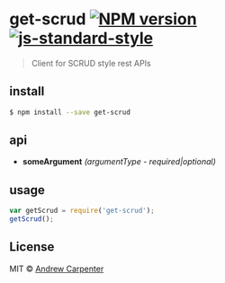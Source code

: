 # get-scrud [![NPM version](https://badge.fury.io/js/get-scrud.svg)](https://npmjs.org/package/get-scrud)   [![js-standard-style](https://img.shields.io/badge/code%20style-standard-brightgreen.svg?style=flat)](https://github.com/feross/standard)

> Client for SCRUD style rest APIs

## install

```sh
$ npm install --save get-scrud
```

## api
- **someArgument** *(argumentType - required|optional)*

## usage

```js
var getScrud = require('get-scrud');
getScrud();
```

## License

MIT © [Andrew Carpenter](https://github.com/doesdev)
